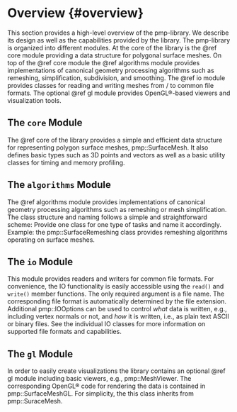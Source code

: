 # Overview {#overview}

This section provides a high-level overview of the pmp-library. We describe its
design as well as the capabilities provided by the library. The pmp-library is
organized into different modules. At the core of the library is the @ref core
module providing a data structure for polygonal surface meshes. On top of the
@ref core module the @ref algorithms module provides implementations of
canonical geometry processing algorithms such as remeshing, simplification,
subdivision, and smoothing. The @ref io module provides classes for reading and
writing meshes from / to common file formats. The optional @ref gl module
provides OpenGL&reg;-based viewers and visualization tools.

## The `core` Module

The @ref core of the library provides a simple and efficient data structure for
representing polygon surface meshes, pmp::SurfaceMesh. It also defines basic
types such as 3D points and vectors as well as a basic utility classes for
timing and memory profiling.

## The `algorithms` Module

The @ref algorithms module provides implementations of canonical geometry
processing algorithms such as remeshing or mesh simplification. The class
structure and naming follows a simple and straightforward scheme: Provide one
class for one type of tasks and name it accordingly. Example: the
pmp::SurfaceRemeshing class provides remeshing algorithms operating on surface
meshes.

## The `io` Module

This module provides readers and writers for common file formats. For
convenience, the IO functionality is easily accessible using the `read()` and
`write()` member functions. The only required argument is a file name. The
corresponding file format is automatically determined by the file
extension. Additional pmp::IOOptions can be used to control _what_ data is
written, e.g., including vertex normals or not, and _how_ it is written, i.e.,
as plain text ASCII or binary files. See the individual IO classes for more
information on supported file formats and capabilities.

## The `gl` Module

In order to easily create visualizations the library contains an optional @ref
gl module including basic viewers, e.g., pmp::MeshViewer. The corresponding
OpenGL&reg; code for rendering the data is contained in pmp::SurfaceMeshGL. For
simplicity, the this class inherits from pmp::SuraceMesh.
